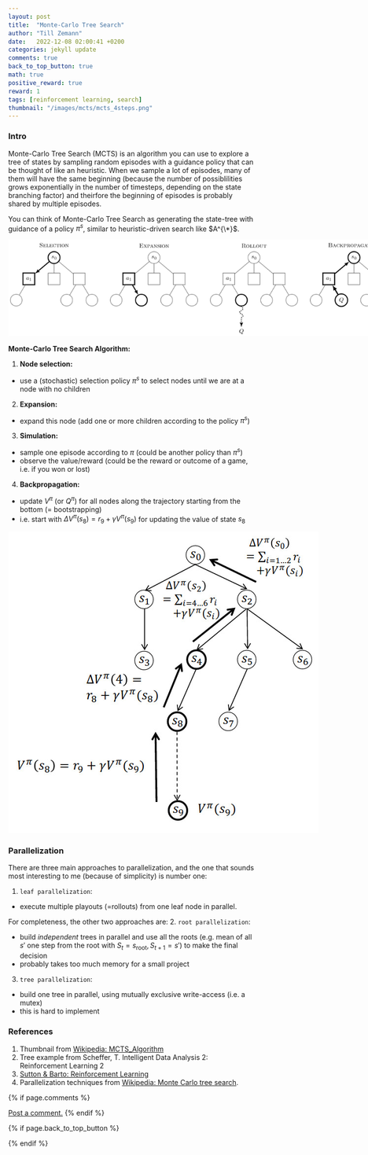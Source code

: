```yaml
---
layout: post
title:  "Monte-Carlo Tree Search"
author: "Till Zemann"
date:   2022-12-08 02:00:41 +0200
categories: jekyll update
comments: true
back_to_top_button: true
math: true
positive_reward: true
reward: 1
tags: [reinforcement learning, search]
thumbnail: "/images/mcts/mcts_4steps.png" 
---
```


<!-- alternative thumbnail: td_lambda_illustration.png -->

<!-- for multiple tags use a list: [hello1, hello2] -->

<!--
### Contents
* TOC
{:toc}
-->

<!--
TODO:
- add image links to References
-->

### Intro

Monte-Carlo Tree Search (MCTS) is an algorithm you can use to explore a tree of states by sampling random episodes with a guidance policy that can be thought of like an heuristic. When we sample a lot of episodes, many of them will have the same beginning (because the number of possiblilities grows exponentially in the number of timesteps, depending on the state branching factor) and theirfore the beginning of episodes is probably shared by multiple episodes.

You can think of Monte-Carlo Tree Search as generating the state-tree with guidance of a policy $\pi^s$, similar to heuristic-driven search like $A^{\*}$. 

<div class="img-block" style="width: 800px;">
    <img src="/images/mcts/mcts_4steps.png"/>
</div>

__Monte-Carlo Tree Search Algorithm:__

1. __Node selection:__
- use a (stochastic) selection policy $\pi^{s}$ to select nodes until we are at a node with no children

2. __Expansion:__
- expand this node (add one or more children according to the policy $\pi^{s}$)

3. __Simulation:__
- sample one episode according to $\pi$ (could be another policy than $\pi^s$)
- observe the value/reward (could be the reward or outcome of a game, i.e. if you won or lost)

4. __Backpropagation:__
- update $V^{\pi}$ (or $Q^{\pi}$) for all nodes along the trajectory starting from the bottom (= bootstrapping)
- i.e. start with $\Delta V^{\pi}(s_8) = r_9 + \gamma V^{\pi}(s_9)$ for updating the value of state $s_8$


<div class="img-block" style="width: 800px;">
    <img src="/images/mcts/mcts_vl.jpg"/>
</div>


### Parallelization

There are three main approaches to parallelization, and the one that sounds most interesting to me (because of simplicity) is number one:
1. `leaf parallelization`:
- execute multiple playouts (=rollouts) from one leaf node in parallel.

For completeness, the other two approaches are:
2. `root parallelization`:
- build _independent_ trees in parallel and use all the roots (e.g. mean of all $s'$ one step from the root with $S_t = s_{\text{root}}, S_{t+1} = s'$) to make the final decision
- probably takes too much memory for a small project

3. `tree parallelization`:
- build one tree in parallel, using mutually exclusive write-access (i.e. a mutex) 
- this is hard to implement

<!-- ### AlphaGo Zero -->




<!-- In-Text Citing -->
<!-- 

Referencing equations:
$$
\begin{equation} \tag{1}\label{eq:1}
x=y
\end{equation}
$$
I reference equation \eqref{eq:1}


You can...
- use bullet points
1. use
2. ordered
3. lists

-- Math --
$\hat{s} = \frac{1}{n-1} \sum_{i=1}^{n} (x_i - \mu)^2$ 

-- Images --
<div class="img-block" style="width: 800px;">
    <img src="/images/lofi_art.png"/>
    <span><strong>Fig 1.1.</strong> Agent and Environment interactions</span>
</div>

-- Links --
[(k-fold) Cross-Validation](https://scikit-learn.org/stable/modules/cross_validation.html)

```c
for(int i=0; i<comm_sz; i++){
	print("%d\n", i);
}
```

<div class="output">
result: 42
</div>

{% highlight python %}
@jit
def f(x)
    print("hi")
# does cool stuff
{% endhighlight %}

-- Highlights --
AAABC `ASDF` __some bold text__

-- Colors --
The <strong style="color: #1E72E7">joint distribution</strong> of $X$ and $Y$ is written as $P(X, Y)$.
The <strong style="color: #ED412D">marginal distribution</strong> on the other hand can be written out as a table.
-->



### References

1. Thumbnail from [Wikipedia: MCTS_Algorithm][thumb]
2. Tree example from Scheffer, T. Intelligent Data Analysis 2: Reinforcement Learning 2
3. [Sutton & Barto: Reinforcement Learning][sab]
4. Parallelization techniques from [Wikipedia: Monte Carlo tree search][wiki-mcts].

<!-- Ressources -->
[RESSOURCE]: LINK
[thumb]: https://en.wikipedia.org/wiki/Monte_Carlo_tree_search#/media/File:MCTS_Algorithm.png
[sab]: http://incompleteideas.net/book/the-book-2nd.html
[wiki-mcts]: https://en.wikipedia.org/wiki/Monte_Carlo_tree_search

<!-- Optional Comment Section-->
{% if page.comments %}
<p class="vspace"></p>
<a class="commentlink" role="button" href="/comments/">Post a comment.</a> <!-- role="button"  -->
{% endif %}

<!-- Optional Back to Top Button -->
{% if page.back_to_top_button %}
<script src="https://unpkg.com/vanilla-back-to-top@7.2.1/dist/vanilla-back-to-top.min.js"></script>
<script>addBackToTop({
  diameter: 40,
  backgroundColor: 'rgb(255, 255, 255, 0.7)', /* 30,144,255, 0.7 */
  textColor: '#4a4946'
})</script>
{% endif %} 
